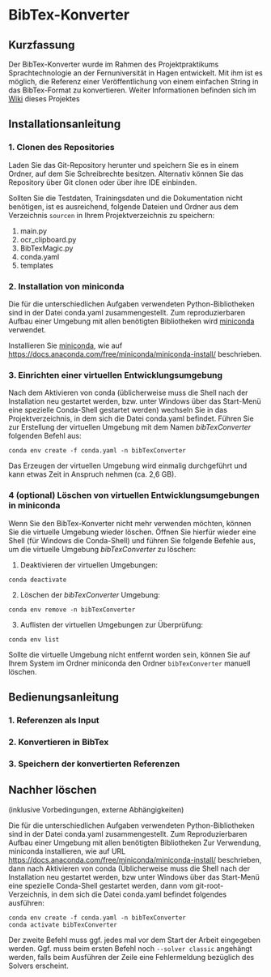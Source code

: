 # BibTex-Konverter

## Kurzfassung
Der BibTex-Konverter wurde im Rahmen des Projektpraktikums Sprachtechnologie an der Fernuniversität in Hagen 
entwickelt. Mit ihm ist es möglich, die Referenz einer Veröffentlichung von einem 
einfachen String in das BibTex-Format zu konvertieren. Weiter Informationen
befinden sich im [Wiki](https://github.com/LaGit93/bibTexConverter_FaPra63065/wiki/BibTex%E2%80%90Konverter) dieses Projektes

## Installationsanleitung 

### 1. Clonen des Repositories
Laden Sie das Git-Repository herunter und speichern Sie es in einem Ordner, auf
dem Sie Schreibrechte besitzen. Alternativ können Sie das Repository über Git clonen 
oder über ihre IDE einbinden.

Sollten Sie die Testdaten, Trainingsdaten und die Dokumentation nicht benötigen, ist es ausreichend, 
folgende Dateien und Ordner aus dem Verzeichnis ```sourcen``` in Ihrem Projektverzeichnis zu speichern:
1. main.py
2. ocr_clipboard.py
3. BibTexMagic.py
4. conda.yaml
5. templates

### 2. Installation von miniconda
Die für die unterschiedlichen Aufgaben verwendeten Python-Bibliotheken sind in der Datei conda.yaml zusammengestellt. 
Zum reproduzierbaren Aufbau einer Umgebung mit allen benötigten Bibliotheken wird
[miniconda](https://docs.anaconda.com/miniconda/) verwendet. 

Installieren Sie [miniconda](https://docs.anaconda.com/miniconda/), 
wie auf https://docs.anaconda.com/free/miniconda/miniconda-install/ 
beschrieben.



### 3. Einrichten einer virtuellen Entwicklungsumgebung

Nach dem Aktivieren von conda (üblicherweise muss die Shell nach der Installation neu gestartet werden, bzw. unter Windows
über das Start-Menü eine spezielle Conda-Shell gestartet werden) wechseln Sie in das Projektverzeichnis, in dem sich die 
Datei conda.yaml befindet. Führen Sie zur Erstellung der virtuellen Umgebung mit dem Namen 
*bibTexConverter* folgenden Befehl aus:

```
conda env create -f conda.yaml -n bibTexConverter
```

Das Erzeugen der virtuellen Umgebung wird einmalig durchgeführt und kann etwas Zeit in 
Anspruch nehmen (ca. 2,6 GB).

### 4 (optional) Löschen von virtuellen Entwicklungsumgebungen in miniconda
Wenn Sie den BibTex-Konverter nicht mehr verwenden möchten, können Sie die virtuelle
Umgebung wieder löschen. Öffnen Sie hierfür wieder eine Shell (für Windows die Conda-Shell)
und führen Sie folgende Befehle aus, um die virtuelle Umgebung *bibTexConverter* zu löschen:
1. Deaktivieren der virtuellen Umgebungen:
```
conda deactivate
```
2. Löschen der *bibTexConverter* Umgebung:
```
conda env remove -n bibTexConverter
```
3. Auflisten der virtuellen Umgebungen zur Überprüfung:
```
conda env list
```

Sollte die virtuelle Umgebung nicht entfernt worden sein, können Sie auf Ihrem System
im Ordner miniconda den Ordner ```bibTexConverter``` manuell löschen.

## Bedienungsanleitung

### 1. Referenzen als Input

### 2. Konvertieren in BibTex

### 3. Speichern der konvertierten Referenzen


## Nachher löschen
(inklusive Vorbedingungen, externe Abhängigkeiten)

Die für die unterschiedlichen Aufgaben verwendeten Python-Bibliotheken sind in der Datei conda.yaml zusammengestellt. 
Zum Reproduzierbaren Aufbau einer Umgebung mit allen benötigten Bibliotheken
Zur Verwendung, miniconda installieren, wie auf URL https://docs.anaconda.com/free/miniconda/miniconda-install/ beschrieben,
dann nach Aktivieren von conda (Üblicherweise muss die Shell nach der Installation neu gestartet werden, bzw unter Windows
über das Start-Menü eine spezielle Conda-Shell gestartet werden, dann vom git-root-Verzeichnis, in dem sich die Datei conda.yaml
befindet folgendes ausführen: 

	conda env create -f conda.yaml -n bibTexConverter
	conda activate bibTexConverter

Der zweite Befehl muss ggf. jedes mal vor dem Start der Arbeit eingegeben werden. Ggf. muss beim ersten Befehl noch `--solver classic` angehängt werden, falls beim Ausführen der Zeile eine Fehlermeldung bezüglich des Solvers erscheint.
